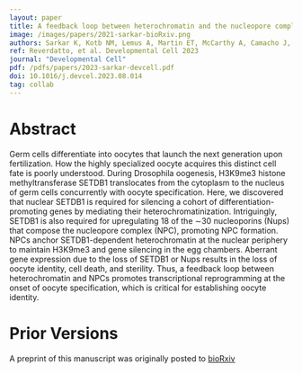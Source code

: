 ```yaml
---
layout: paper
title: A feedback loop between heterochromatin and the nucleopore complex controls germ-cell to oocyte transition during Drosophila oogenesis
image: /images/papers/2021-sarkar-bioRxiv.png
authors: Sarkar K, Kotb NM, Lemus A, Martin ET, McCarthy A, Camacho J, Iqbal A, Valm AM, Sammons MA, and Rangan P
ref: Reverdatto, et al. Developmental Cell 2023
journal: "Developmental Cell"
pdf: /pdfs/papers/2023-sarkar-devcell.pdf
doi: 10.1016/j.devcel.2023.08.014 
tag: collab
---
```


# Abstract

Germ cells differentiate into oocytes that launch the next generation upon fertilization. How the highly specialized oocyte acquires this distinct cell fate is poorly understood. During Drosophila oogenesis, H3K9me3 histone methyltransferase SETDB1 translocates from the cytoplasm to the nucleus of germ cells concurrently with oocyte specification. Here, we discovered that nuclear SETDB1 is required for silencing a cohort of differentiation-promoting genes by mediating their heterochromatinization. Intriguingly, SETDB1 is also required for upregulating 18 of the ∼30 nucleoporins (Nups) that compose the nucleopore complex (NPC), promoting NPC formation. NPCs anchor SETDB1-dependent heterochromatin at the nuclear periphery to maintain H3K9me3 and gene silencing in the egg chambers. Aberrant gene expression due to the loss of SETDB1 or Nups results in the loss of oocyte identity, cell death, and sterility. Thus, a feedback loop between heterochromatin and NPCs promotes transcriptional reprogramming at the onset of oocyte specification, which is critical for establishing oocyte identity. 

# Prior Versions
A preprint of this manuscript was originally posted to [bioRxiv]( 10.1101/2021.10.31.466575)